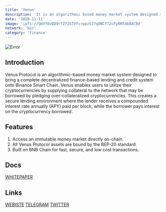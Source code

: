 ```yaml
---
title: 'Venus'
description: 'It is an algorithmic based money market system designed to bring a complete decentralized finance based lending and credit system onto Binance Smart Chain'
date: '2020-11-11'
image: 'ipfs://QmVf8vDD9rfZfZSTVfcrppzSJ7q8NCf72cFyRMTdb8ACBd'
network: 'bsc'
category: 'finance'
---
```


![Error](ipfs://Qmddmi83xKJKen5XW1T1KMgzPfT1t7mkLDAoQjWCtmuGtF)

## Introduction
Venus Protocol is an algorithmic-based money market system designed to bring a complete decentralized finance-based lending and credit system onto Binance Smart Chain. Venus enables users to utilize their cryptocurrencies by supplying collateral to the network that may be borrowed by pledging over-collateralized cryptocurrencies. This creates a secure lending environment where the lender receives a compounded interest rate annually (APY) paid per block, while the borrower pays interest on the cryptocurrency borrowed.

## Features
1. Access an immutable money market directly on-chain.
2. All Venus Protocol assets are bound by the BEP-20 standard.
3. Built on BNB Chain for fast, secure, and low cost transactions.

## Docs

[WHITEPAPER](ipfs://QmVuQmKpbrvqsRcpPPWe9uhYDSXHYCtNHtiZtA5UHdApDh)


## Links

[WEBISTE](https://venus.io/)
[TELEGRAM](https://t.me/VenusProtocol)
[TWITTER](https://twitter.com/VenusProtocol)